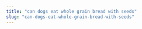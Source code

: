 ```yaml
---
title: "can dogs eat whole grain bread with seeds"
slug: "can-dogs-eat-whole-grain-bread-with-seeds"
---
```



